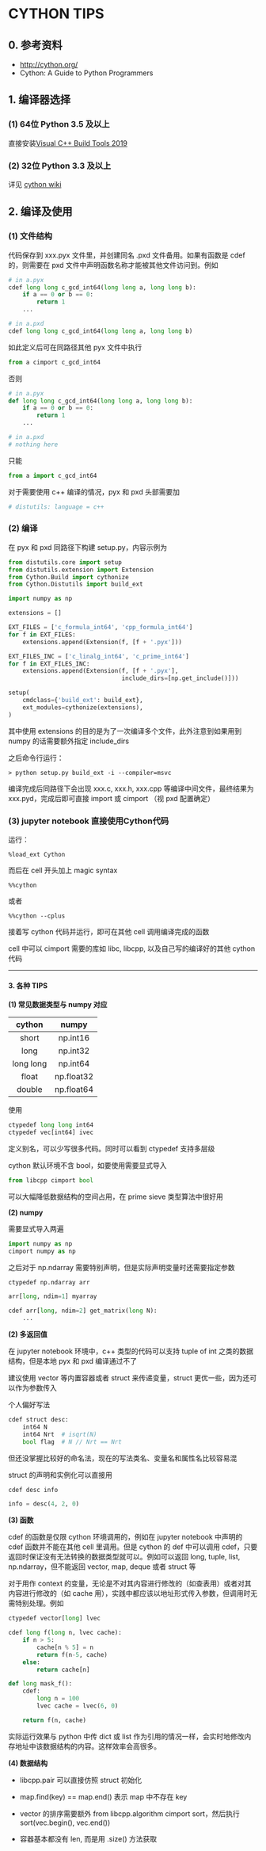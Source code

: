 CYTHON TIPS
===============



## 0. 参考资料

- http://cython.org/
- Cython: A Guide to Python Programmers



## 1. 编译器选择

### (1) 64位 Python 3.5 及以上

直接安装[Visual C++ Build Tools 2019](https://visualstudio.microsoft.com/zh-hans/downloads/)

### (2) 32位 Python 3.3 及以上

详见 [cython wiki](https://github.com/cython/cython/wiki/CythonExtensionsOnWindows)



## 2. 编译及使用

### (1) 文件结构

代码保存到 xxx.pyx 文件里，并创建同名 .pxd 文件备用。如果有函数是 cdef 的，则需要在 pxd 文件中声明函数名称才能被其他文件访问到。例如

```python
# in a.pyx
cdef long long c_gcd_int64(long long a, long long b):
    if a == 0 or b == 0:
        return 1
    ...

# in a.pxd
cdef long long c_gcd_int64(long long a, long long b)
```

如此定义后可在同路径其他 pyx 文件中执行

```python
from a cimport c_gcd_int64
```

否则

```python
# in a.pyx
def long long c_gcd_int64(long long a, long long b):
    if a == 0 or b == 0:
        return 1
    ...

# in a.pxd
# nothing here
```

只能

```python
from a import c_gcd_int64
```

对于需要使用 c++ 编译的情况，pyx 和 pxd 头部需要加

```python
# distutils: language = c++
```

### (2) 编译

在 pyx 和 pxd 同路径下构建 setup.py，内容示例为

```python
from distutils.core import setup
from distutils.extension import Extension
from Cython.Build import cythonize
from Cython.Distutils import build_ext

import numpy as np

extensions = []

EXT_FILES = ['c_formula_int64', 'cpp_formula_int64']
for f in EXT_FILES:
    extensions.append(Extension(f, [f + '.pyx']))

EXT_FILES_INC = ['c_linalg_int64', 'c_prime_int64']
for f in EXT_FILES_INC:
    extensions.append(Extension(f, [f + '.pyx'],
                                include_dirs=[np.get_include()]))

setup(
    cmdclass={'build_ext': build_ext},
    ext_modules=cythonize(extensions),
)
```

其中使用 extensions 的目的是为了一次编译多个文件，此外注意到如果用到 numpy 的话需要额外指定 include_dirs

之后命令行运行：

```shell
> python setup.py build_ext -i --compiler=msvc
```

编译完成后同路径下会出现 xxx.c, xxx.h, xxx.cpp 等编译中间文件，最终结果为 xxx.pyd，完成后即可直接 import 或 cimport （视 pxd 配置确定）

### (3) jupyter notebook 直接使用Cython代码

运行：

    %load_ext Cython

而后在 cell 开头加上 magic syntax

    %%cython

或者

    %%cython --cplus

接着写 cython 代码并运行，即可在其他 cell 调用编译完成的函数

cell 中可以 cimport 需要的库如 libc, libcpp, 以及自己写的编译好的其他 cython 代码

---

#### 3. 各种 TIPS

**(1) 常见数据类型与 numpy 对应**

|cython|numpy|
|:-:|:-:|
|short|np.int16|
|long|np.int32|
|long long|np.int64|
|float|np.float32|
|double|np.float64|

使用

```python
ctypedef long long int64
ctypedef vec[int64] ivec
```

定义别名，可以少写很多代码。同时可以看到 ctypedef 支持多层级

cython 默认环境不含 bool，如要使用需要显式导入

```python
from libcpp cimport bool
```

可以大幅降低数据结构的空间占用，在 prime sieve 类型算法中很好用

**(2) numpy**

需要显式导入两遍

```python
import numpy as np
cimport numpy as np
```

之后对于 np.ndarray 需要特别声明，但是实际声明变量时还需要指定参数

```python
ctypedef np.ndarray arr

arr[long, ndim=1] myarray

cdef arr[long, ndim=2] get_matrix(long N):
    ...
```

**(2) 多返回值**

在 jupyter notebook 环境中，c++ 类型的代码可以支持 tuple of int 之类的数据结构，但是本地 pyx 和 pxd 编译通过不了

建议使用 vector 等内置容器或者 struct 来传递变量，struct 更优一些，因为还可以作为参数传入

个人偏好写法

```python
cdef struct desc:
    int64 N
    int64 Nrt  # isqrt(N)
    bool flag  # N // Nrt == Nrt
```

但还没掌握比较好的命名法，现在的写法类名、变量名和属性名比较容易混

struct 的声明和实例化可以直接用

```python
cdef desc info

info = desc(4, 2, 0)
```

**(3) 函数**

cdef 的函数是仅限 cython 环境调用的，例如在 jupyter notebook 中声明的 cdef 函数并不能在其他 cell 里调用。但是 cython 的 def 中可以调用 cdef，只要返回时保证没有无法转换的数据类型就可以。例如可以返回 long, tuple, list, np.ndarray，但不能返回 vector, map, deque 或者 struct 等

对于用作 context 的变量，无论是不对其内容进行修改的（如查表用）或者对其内容进行修改的（如 cache 用），实践中都应该以地址形式传入参数，但调用时无需特别处理。例如

```python
ctypedef vector[long] lvec

cdef long f(long n, lvec cache):
    if n > 5:
        cache[n % 5] = n
        return f(n-5, cache)
    else:
        return cache[n]

def long mask_f():
    cdef:
        long n = 100
        lvec cache = lvec(6, 0)

    return f(n, cache)
```

实际运行效果与 python 中传 dict 或 list 作为引用的情况一样，会实时地修改内存地址中该数据结构的内容。这样效率会高很多。

**(4) 数据结构**

- libcpp.pair 可以直接仿照 struct 初始化

- map.find(key) == map.end() 表示 map 中不存在 key

- vector 的排序需要额外 from libcpp.algorithm cimport sort，然后执行 sort(vec.begin(), vec.end())

- 容器基本都没有 len, 而是用 .size() 方法获取
